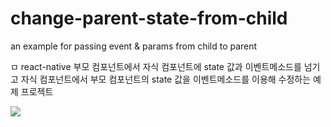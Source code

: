 # change-parent-state-from-child
an example for passing event &amp; params from child to parent


ㅁ react-native 
부모 컴포넌트에서 자식 컴포넌트에 state 값과 이벤트메소드를 넘기고 
자식 컴포넌트에서 부모 컴포넌트의 state 값을 이벤트메소드를 이용해 수정하는 예제 프로젝트

<img src="http://repo-cdn.dgmit.net:53535/github/change-parent-state-from-child/run_example.png"/>
